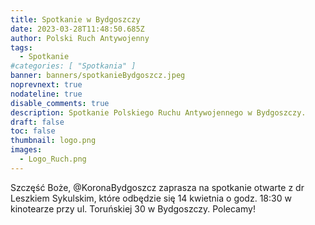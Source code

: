 ```yaml
---
title: Spotkanie w Bydgoszczy
date: 2023-03-28T11:48:50.685Z
author: Polski Ruch Antywojenny
tags:
  - Spotkanie
#categories: [ "Spotkania" ]
banner: banners/spotkanieBydgoszcz.jpeg
noprevnext: true
nodateline: true
disable_comments: true
description: Spotkanie Polskiego Ruchu Antywojennego w Bydgoszczy.
draft: false
toc: false
thumbnail: logo.png
images:
  - Logo_Ruch.png
---
```


Szczęść Boże, @KoronaBydgoszcz zaprasza na spotkanie otwarte z dr Leszkiem Sykulskim, które odbędzie się 14 kwietnia o godz. 18:30 w kinotearze przy ul. Toruńskiej 30 w Bydgoszczy. Polecamy!
